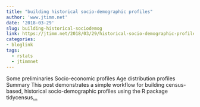 ```yaml
---
title: "building historical socio-demographic profiles"
author: 'www.jtimm.net'
date: '2018-03-29'
slug: building-historical-sociodemog
link: https://jtimm.net/2018/03/29/historical-socio-demographic-profiles/
categories:
- bloglink
tags:
  - rstats
  - jtimmnet
---
```


Some preliminaries Socio-economic profiles Age distribution profiles Summary This post demonstrates a simple workflow for building census-based, historical socio-demographic profiles using the R package tidycensus[... <i class="fas fa-external-link-alt"></i>](https://jtimm.net/2018/03/29/historical-socio-demographic-profiles/)


